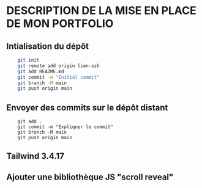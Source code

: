# DESCRIPTION DE LA MISE EN PLACE DE MON PORTFOLIO

## Intialisation du dépôt

```bash
    git init
    git remote add origin lien-ssh
    git add README.md
    git commit -m "Initial commit"
    git branch -M main
    git push origin main
```

## Envoyer des commits sur le dépôt distant
```
    git add .
    git commit -m "Expliquer le commit"
    git branch -M main
    git push origin main
```

## Tailwind 3.4.17

## Ajouter une bibliothèque JS "scroll reveal"